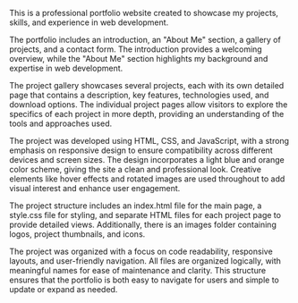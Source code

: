 This is a professional portfolio website created to showcase my projects, skills, and experience in web development.

The portfolio includes an introduction, an "About Me" section, a gallery of projects, and a contact form. 
The introduction provides a welcoming overview, while the "About Me" section highlights my background and expertise in web development.

The project gallery showcases several projects, each with its own detailed page that contains a description, key features, technologies used, and download options. 
The individual project pages allow visitors to explore the specifics of each project in more depth, providing an understanding of the tools and approaches used.

The project was developed using HTML, CSS, and JavaScript, with a strong emphasis on responsive design to ensure compatibility across different devices and screen sizes. 
The design incorporates a light blue and orange color scheme, giving the site a clean and professional look. 
Creative elements like hover effects and rotated images are used throughout to add visual interest and enhance user engagement.

The project structure includes an index.html file for the main page, a style.css file for styling, and separate HTML files for each project page to provide detailed views. 
Additionally, there is an images folder containing logos, project thumbnails, and icons.

The project was organized with a focus on code readability, responsive layouts, and user-friendly navigation. 
All files are organized logically, with meaningful names for ease of maintenance and clarity. 
This structure ensures that the portfolio is both easy to navigate for users and simple to update or expand as needed.

